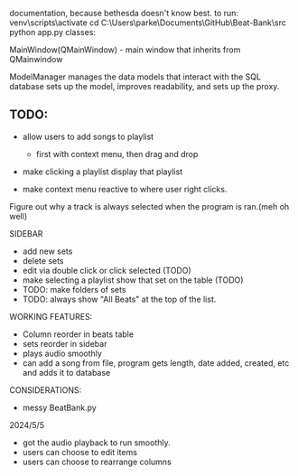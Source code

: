 documentation, because bethesda doesn't know best.
to run:
venv\scripts\activate
cd C:\Users\parke\Documents\GitHub\Beat-Bank\src
python app.py
classes:

MainWindow(QMainWindow) - main window that inherits from QMainwindow

ModelManager manages the data models that interact with the SQL database
    sets up the model, improves readability, and sets up the proxy.


TODO:
- 
- allow users to add songs to playlist 
    - first with context menu, then drag and drop

- make clicking a playlist display that playlist
- make context menu reactive to where user right clicks.



Figure out why a track is always selected when the program is ran.(meh oh well)



SIDEBAR
- add new sets
- delete sets
- edit via double click or click selected (TODO)
- make selecting a playlist show that set on the table (TODO)
- TODO: make folders of sets
- TODO: always show "All Beats" at the top of the list.

WORKING FEATURES:
- Column reorder in beats table
- sets reorder in sidebar
- plays audio smoothly
- can add a song from file, program gets length, date added, created, etc and adds it to database




CONSIDERATIONS:
- messy BeatBank.py

2024/5/5
- got the audio playback to run smoothly.
- users can choose to edit items
- users can choose to rearrange columns
